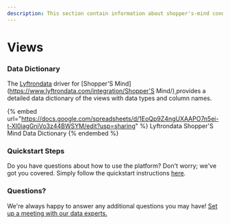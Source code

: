 ```yaml
---
description: This section contain information about shopper's-mind connector views information
---
```


# Views

### Data Dictionary

The [Lyftrondata](https://www.lyftrondata.com/) driver for [Shopper'S Mind](https://www.lyftrondata.com/integration/Shopper'S Mind/)[ ](https://www.lyftrondata.com/integration/shopper's-mind/)provides a detailed data dictionary of the views with data types and column names.

{% embed url="https://docs.google.com/spreadsheets/d/1EoQp9Z4ngUXAAPO7n5ei-t-Xl0iagGniVo3z44BWSYM/edit?usp=sharing" %}
Lyftrondata Shopper'S Mind Data Dictionary
{% endembed %}

### Quickstart Steps

Do you have questions about how to use the platform? Don't worry; we've got you covered. Simply follow the quickstart instructions [here](../../../../quickstart-steps.md).

### Questions? <a href="#questions" id="questions"></a>

We're always happy to answer any additional questions you may have! [Set up a meeting with our data experts.](https://www.lyftrondata.com/book-a-meeting/)


